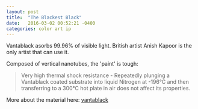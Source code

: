 ```yaml
---
layout: post
title:  "The Blackest Black"
date:   2016-03-02 00:52:21 -0400
categories: color art ip
---
```

Vantablack asorbs 99.96% of visible light. British artist Anish Kapoor is the only artist that can use it.

Composed of vertical nanotubes, the 'paint' is tough:

> Very high thermal shock resistance - Repeatedly plunging a Vantablack coated substrate into liquid Nitrogen at -196°C and then transferring to a 300°C hot plate in air does not affect its properties.

More about the material here: [vantablack][vantablack]

[vantablack]: https://www.surreynanosystems.com/vantablack

